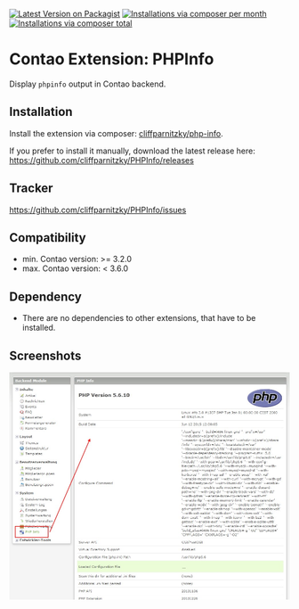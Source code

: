 [![Latest Version on Packagist](http://img.shields.io/packagist/v/cliffparnitzky/php-info.svg?style=flat)](https://packagist.org/packages/cliffparnitzky/php-info)
[![Installations via composer per month](http://img.shields.io/packagist/dm/cliffparnitzky/php-info.svg?style=flat)](https://packagist.org/packages/cliffparnitzky/php-info)
[![Installations via composer total](http://img.shields.io/packagist/dt/cliffparnitzky/php-info.svg?style=flat)](https://packagist.org/packages/cliffparnitzky/php-info)

Contao Extension: PHPInfo
=========================

Display `phpinfo` output in Contao backend.


Installation
------------

Install the extension via composer: [cliffparnitzky/php-info](https://packagist.org/packages/cliffparnitzky/php-info).

If you prefer to install it manually, download the latest release here: https://github.com/cliffparnitzky/PHPInfo/releases


Tracker
-------

https://github.com/cliffparnitzky/PHPInfo/issues


Compatibility
-------------

- min. Contao version: >= 3.2.0
- max. Contao version: <  3.6.0


Dependency
----------

- There are no dependencies to other extensions, that have to be installed.


Screenshots
-----------

![Screenshot](screenshot.jpg)
